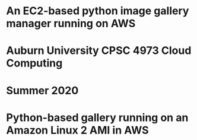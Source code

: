 # An EC2-based python image gallery manager running on AWS

# Auburn University CPSC 4973 Cloud Computing
# Summer 2020

# Python-based gallery running on an Amazon Linux 2 AMI in AWS 
